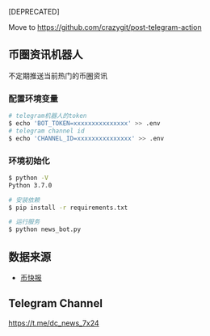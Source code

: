 [DEPRECATED]

Move to <https://github.com/crazygit/post-telegram-action>

## 币圈资讯机器人

不定期推送当前热门的币圈资讯

### 配置环境变量
```bash
# telegram机器人的token
$ echo 'BOT_TOKEN=xxxxxxxxxxxxxxx' >> .env
# telegram channel id
$ echo 'CHANNEL_ID=xxxxxxxxxxxxxxx' >> .env
```

### 环境初始化

```bash
$ python -V
Python 3.7.0

# 安装依赖
$ pip install -r requirements.txt

# 运行服务
$ python news_bot.py
```

## 数据来源

* [币快报](https://www.beekuaibao.com/newsflashes)

## Telegram Channel


<https://t.me/dc_news_7x24>
